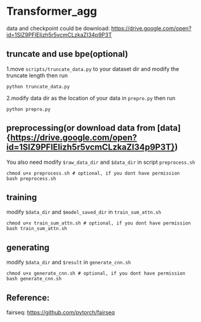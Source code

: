 # Transformer_agg

data and checkpoint could be download: https://drive.google.com/open?id=1SlZ9PFlEIizh5r5vcmCLzkaZI34p9P3T

## truncate and use bpe(optional)
1.move `scripts/truncate_data.py` to your dataset dir and modify the truncate length then run 
``` commandline
python truncate_data.py
```
2.modify data dir as the location of your data in `prepro.py` then run
```commandline
python prepro.py
```
## preprocessing(or download data from [data]{https://drive.google.com/open?id=1SlZ9PFlEIizh5r5vcmCLzkaZI34p9P3T})
You also need modify `$raw_data_dir` and `$data_dir` in script `preprocess.sh`
``` commandline
chmod u+x preprocess.sh # optional, if you dont have permission
bash preprocess.sh
```

## training
modify `$data_dir` and `$model_saved_dir` in `train_sum_attn.sh` 
``` commandline
chmod u+x train_sum_attn.sh # optional, if you dont have permission
bash train_sum_attn.sh
```

## generating
modify `$data_dir` and `$result` in `generate_cnn.sh` 
``` commandline
chmod u+x generate_cnn.sh # optional, if you dont have permission
bash generate_cnn.sh
```

## Reference:
 fairseq: https://github.com/pytorch/fairseq
